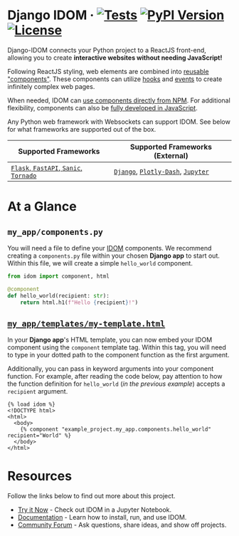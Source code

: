 <!--header-start-->

# Django IDOM &middot; [![Tests](https://github.com/idom-team/django-idom/workflows/Test/badge.svg?event=push)](https://github.com/idom-team/django-idom/actions?query=workflow%3ATest) [![PyPI Version](https://img.shields.io/pypi/v/django-idom.svg)](https://pypi.python.org/pypi/django-idom) [![License](https://img.shields.io/badge/License-MIT-purple.svg)](https://github.com/idom-team/django-idom/blob/main/LICENSE)

<!--header-end-->
<!--intro-start-->

Django-IDOM connects your Python project to a ReactJS front-end, allowing you to create **interactive websites without needing JavaScript!**

Following ReactJS styling, web elements are combined into [reusable "components"](https://idom-docs.herokuapp.com/docs/guides/creating-interfaces/your-first-components/index.html#parametrizing-components). These components can utilize [hooks](https://idom-docs.herokuapp.com/docs/reference/hooks-api.html) and [events](https://idom-docs.herokuapp.com/docs/guides/adding-interactivity/responding-to-events/index.html#async-event-handlers) to create infinitely complex web pages.

When needed, IDOM can [use components directly from NPM](https://idom-docs.herokuapp.com/docs/guides/escape-hatches/javascript-components.html#dynamically-loaded-components). For additional flexibility, components can also be [fully developed in JavaScript](https://idom-docs.herokuapp.com/docs/guides/escape-hatches/javascript-components.html#custom-javascript-components).

Any Python web framework with Websockets can support IDOM. See below for what frameworks are supported out of the box.

| Supported Frameworks | Supported Frameworks (External) |
| --- | --- |
| [`Flask`, `FastAPI`, `Sanic`, `Tornado`](https://idom-docs.herokuapp.com/docs/guides/getting-started/installing-idom.html#officially-supported-servers) | [`Django`](https://github.com/idom-team/django-idom), [`Plotly-Dash`](https://github.com/idom-team/idom-dash), [`Jupyter`](https://github.com/idom-team/idom-jupyter) |

<!--intro-end-->

# At a Glance

## `my_app/components.py`

<!--py-header-start-->

You will need a file to define your [IDOM](https://github.com/idom-team/idom) components. We recommend creating a `components.py` file within your chosen **Django app** to start out. Within this file, we will create a simple `hello_world` component.

<!--py-header-end-->
<!--py-code-start-->

```python linenums="1"
from idom import component, html

@component
def hello_world(recipient: str):
    return html.h1(f"Hello {recipient}!")
```

<!--py-code-end-->

## [`my_app/templates/my-template.html`](https://docs.djangoproject.com/en/dev/topics/templates/)

<!--html-header-start-->

In your **Django app**'s HTML template, you can now embed your IDOM component using the `component` template tag. Within this tag, you will need to type in your dotted path to the component function as the first argument.

Additionally, you can pass in keyword arguments into your component function. For example, after reading the code below, pay attention to how the function definition for `hello_world` (_in the previous example_) accepts a `recipient` argument.

<!--html-header-end-->
<!--html-code-start-->

```jinja linenums="1"
{% load idom %}
<!DOCTYPE html>
<html>
  <body>
    {% component "example_project.my_app.components.hello_world" recipient="World" %}
  </body>
</html>
```

<!--html-code-end-->

# Resources

<!--resources-start-->

Follow the links below to find out more about this project.

-   [Try it Now](https://mybinder.org/v2/gh/idom-team/idom-jupyter/main?urlpath=lab/tree/notebooks/introduction.ipynb) - Check out IDOM in a Jupyter Notebook.
-   [Documentation](https://idom-team.github.io/django-idom) - Learn how to install, run, and use IDOM.
-   [Community Forum](https://github.com/idom-team/idom/discussions) - Ask questions, share ideas, and show off projects.

<!--resources-end-->
